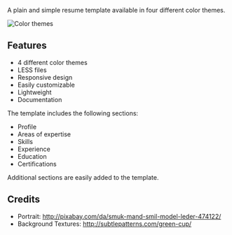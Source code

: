 A plain and simple resume template available in four different color themes.

![Color themes](http://www.stefanlyager.dk/simpleresume/images/screenshots_stacked.png)

Features
---
- 4 different color themes
- LESS files
- Responsive design
- Easily customizable
- Lightweight
- Documentation

The template includes the following sections:

- Profile
- Areas of expertise
- Skills
- Experience
- Education
- Certifications

Additional sections are easily added to the template.

Credits
---
- Portrait: http://pixabay.com/da/smuk-mand-smil-model-leder-474122/
- Background Textures: http://subtlepatterns.com/green-cup/
